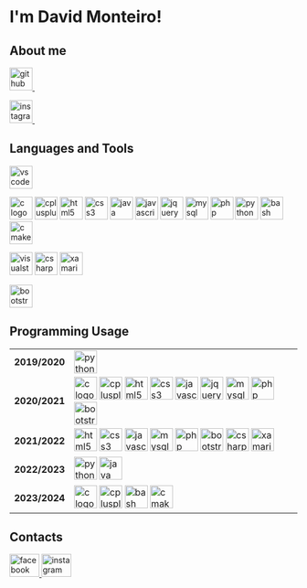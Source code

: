 # I'm David Monteiro!

## About me

<p>
	<a href="https://github.com/davidmonteiro03" target="_blank">
		<img src="https://img.shields.io/badge/GitHub-181717?logo=github&logoColor=white&style=for-the-badge" height="40" alt="github logo" />
		<img width="12" />
	</a>
</p>
<p>
	<a href="https://www.instagram.com/davidmonteiro03/" target="_blank">
		<img src="https://img.shields.io/badge/Instagram-E4405F?logo=instagram&logoColor=white&style=for-the-badge" height="40" alt="instagram logo" />
		<img width="12" />
	</a>
</p>

## Languages and Tools

<p align=center>
	<p float=left>
		<img src="https://img.shields.io/badge/Visual Studio Code-007ACC?logo=visualstudiocode&logoColor=white&style=for-the-badge" height="40" alt="vscode logo" />
	</p>
	<p float=rigth>
		<img src="https://cdn.jsdelivr.net/gh/devicons/devicon/icons/c/c-original.svg" height="40" alt="c logo"/>
		<img src="https://cdn.jsdelivr.net/gh/devicons/devicon/icons/cplusplus/cplusplus-original.svg" height="40" alt="cplusplus logo"/>
		<img src="https://cdn.jsdelivr.net/gh/devicons/devicon/icons/html5/html5-original-wordmark.svg" height="40" alt="html5 logo"/>
		<img src="https://cdn.jsdelivr.net/gh/devicons/devicon/icons/css3/css3-original-wordmark.svg" height="40" alt="css3 logo"/>
		<img src="https://cdn.jsdelivr.net/gh/devicons/devicon/icons/java/java-original-wordmark.svg" height="40" alt="java logo"/>
		<img src="https://cdn.jsdelivr.net/gh/devicons/devicon/icons/javascript/javascript-original.svg" height="40" alt="javascript logo"/>
		<img src="https://cdn.jsdelivr.net/gh/devicons/devicon/icons/jquery/jquery-original-wordmark.svg" height="40" alt="jquery logo"/>
		<img src="https://cdn.jsdelivr.net/gh/devicons/devicon/icons/mysql/mysql-original-wordmark.svg" height="40" alt="mysql logo"/>
		<img src="https://cdn.jsdelivr.net/gh/devicons/devicon/icons/php/php-original.svg" height="40" alt="php logo"/>
		<img src="https://cdn.jsdelivr.net/gh/devicons/devicon/icons/python/python-original-wordmark.svg" height="40" alt="python logo"/>
		<img src="https://cdn.jsdelivr.net/gh/devicons/devicon/icons/bash/bash-original.svg" height="40" alt="bash logo"/>
		<img src="https://cdn.jsdelivr.net/gh/devicons/devicon/icons/cmake/cmake-original.svg" height="40" alt="cmake logo"/>
	</p>
</p>

<p align=center>
	<p float=left>
		<img src="https://img.shields.io/badge/Visual Studio-5C2D91?logo=visualstudio&logoColor=white&style=for-the-badge" height="40" alt="visualstudio logo"/>
		<img src="https://cdn.jsdelivr.net/gh/devicons/devicon/icons/csharp/csharp-original.svg" height="40" alt="csharp logo"/>
		<img src="https://cdn.jsdelivr.net/gh/devicons/devicon/icons/xamarin/xamarin-original.svg" height="40" alt="xamarin logo"/>
	</p>
</p>

<p align=center>
	<p float=left>
		<img src="https://img.shields.io/badge/Boostrap-5C2D91?logo=bootstrap&logoColor=white&style=for-the-badge" height="40" alt="bootstrap logo"/>
	</p>
</p>

## Programming Usage

<p align=center>
	<table>
		<!-- 2019/2020 -->
		<tr>
			<td><b>2019/2020</b></td>
			<td>
				<img src="https://cdn.jsdelivr.net/gh/devicons/devicon/icons/python/python-original-wordmark.svg" height="40" alt="python logo"/>
			</td>
		</tr>
		<!-- 2020/2021 -->
		<tr>
			<td><b>2020/2021</b></td>
			<td>
				<img src="https://cdn.jsdelivr.net/gh/devicons/devicon/icons/c/c-original.svg" height="40" alt="c logo"/>
				<img src="https://cdn.jsdelivr.net/gh/devicons/devicon/icons/cplusplus/cplusplus-original.svg" height="40" alt="cplusplus logo"/>
				<img src="https://cdn.jsdelivr.net/gh/devicons/devicon/icons/html5/html5-original-wordmark.svg" height="40" alt="html5 logo"/>
				<img src="https://cdn.jsdelivr.net/gh/devicons/devicon/icons/css3/css3-original-wordmark.svg" height="40" alt="css3 logo"/>
				<img src="https://cdn.jsdelivr.net/gh/devicons/devicon/icons/javascript/javascript-original.svg" height="40" alt="javascript logo"/>
				<img src="https://cdn.jsdelivr.net/gh/devicons/devicon/icons/jquery/jquery-original-wordmark.svg" height="40" alt="jquery logo"/>
				<img src="https://cdn.jsdelivr.net/gh/devicons/devicon/icons/mysql/mysql-original-wordmark.svg" height="40" alt="mysql logo"/>
				<img src="https://cdn.jsdelivr.net/gh/devicons/devicon/icons/php/php-original.svg" height="40" alt="php logo"/>
				<img src="https://cdn.jsdelivr.net/gh/devicons/devicon/icons/bootstrap/bootstrap-plain-wordmark.svg" height="40" alt="bootstrap logo"/>
			</td>
		</tr>
		<!-- 2021/2022 -->
		<tr>
			<td><b>2021/2022</b></td>
			<td>
				<img src="https://cdn.jsdelivr.net/gh/devicons/devicon/icons/html5/html5-original-wordmark.svg" height="40" alt="html5 logo"/>
				<img src="https://cdn.jsdelivr.net/gh/devicons/devicon/icons/css3/css3-original-wordmark.svg" height="40" alt="css3 logo"/>
				<img src="https://cdn.jsdelivr.net/gh/devicons/devicon/icons/javascript/javascript-original.svg" height="40" alt="javascript logo"/>
				<img src="https://cdn.jsdelivr.net/gh/devicons/devicon/icons/mysql/mysql-original-wordmark.svg" height="40" alt="mysql logo"/>
				<img src="https://cdn.jsdelivr.net/gh/devicons/devicon/icons/php/php-original.svg" height="40" alt="php logo"/>
				<img src="https://cdn.jsdelivr.net/gh/devicons/devicon/icons/bootstrap/bootstrap-plain-wordmark.svg" height="40" alt="bootstrap logo"/>
				<img src="https://cdn.jsdelivr.net/gh/devicons/devicon/icons/csharp/csharp-original.svg" height="40" alt="csharp logo"/>
				<img src="https://cdn.jsdelivr.net/gh/devicons/devicon/icons/xamarin/xamarin-original.svg" height="40" alt="xamarin logo"/>
			</td>
		</tr>
		<!-- 2022/2023 -->
		<tr>
			<td><b>2022/2023</b></td>
			<td>
				<img src="https://cdn.jsdelivr.net/gh/devicons/devicon/icons/python/python-original-wordmark.svg" height="40" alt="python logo"/>
				<img src="https://cdn.jsdelivr.net/gh/devicons/devicon/icons/java/java-original-wordmark.svg" height="40" alt="java logo"/>
			</td>
		</tr>
		<!-- 2023/2024 -->
		<tr>
			<td><b>2023/2024</b></td>
			<td>
				<img src="https://cdn.jsdelivr.net/gh/devicons/devicon/icons/c/c-original.svg" height="40" alt="c logo"/>
				<img src="https://cdn.jsdelivr.net/gh/devicons/devicon/icons/cplusplus/cplusplus-original.svg" height="40" alt="cplusplus logo"/>
				<img src="https://cdn.jsdelivr.net/gh/devicons/devicon/icons/bash/bash-original.svg" height="40" alt="bash logo"/>
				<img src="https://cdn.jsdelivr.net/gh/devicons/devicon/icons/cmake/cmake-original.svg" height="40" alt="cmake logo"/>
			</td>
		</tr>
	</table>
</p>

## Contacts

<p align="left">
	<a href="https://fb.com/david.monteiro.3304" target="blank">
		<img src="https://cdn.jsdelivr.net/gh/devicons/devicon/icons/facebook/facebook-original.svg" width="52" height="40" alt="facebook logo"  />
	</a>
	<a href="https://instagram.com/davidmonteiro03" target="blank">
		<img src="https://raw.githubusercontent.com/maurodesouza/profile-readme-generator/master/src/assets/icons/social/instagram/default.svg" width="52" height="40" alt="instagram logo"  />
	</a>
</p>
